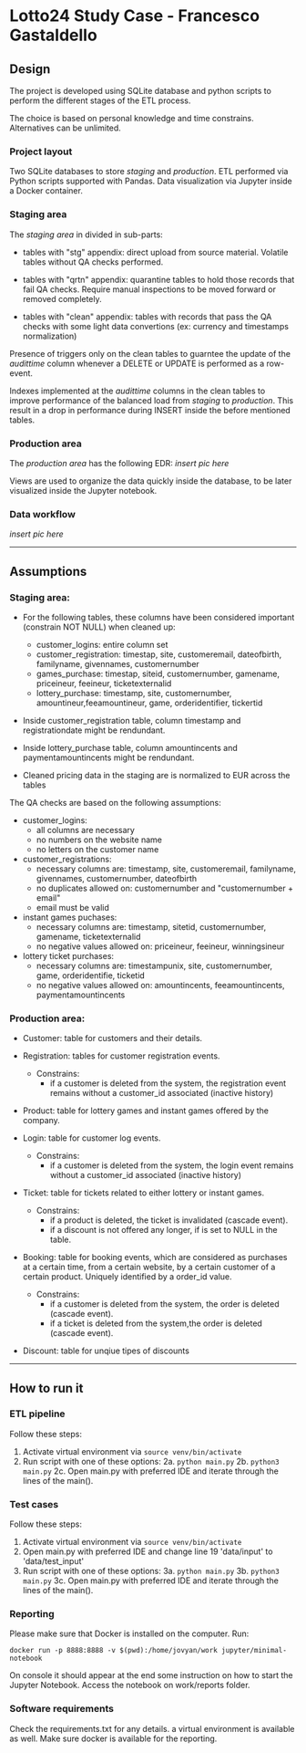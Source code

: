 # Lotto24 Study Case - Francesco Gastaldello


## Design

The project is developed using SQLite database and python scripts to perform the different stages of the ETL process.

The choice is based on personal knowledge and time constrains. Alternatives can be unlimited.

### Project layout

Two SQLite databases to store *staging* and *production*. ETL performed via Python scripts supported with Pandas.
 Data visualization via Jupyter inside a Docker container.


### Staging area

The *staging area* in divided in sub-parts:
- tables with "stg" appendix: direct upload from source material. Volatile tables without QA checks performed.
    
- tables with "qrtn" appendix: quarantine tables to hold those records that fail QA checks. Require manual inspections to be moved forward or removed completely.

- tables with "clean" appendix: tables with records that pass the QA checks with some light data convertions (ex: currency and timestamps normalization)

Presence of triggers only on the clean tables to guarntee the update of the *audittime* column whenever a DELETE or UPDATE is performed as a row-event.

Indexes implemented at the *audittime* columns in the clean tables to improve performance of the balanced load from *staging* to *production*.
This result in a drop in performance during INSERT inside the before mentioned tables.

### Production area

The *production area* has the following EDR: *insert pic here*

Views are used to organize the data quickly inside the database, to be later visualized inside the Jupyter notebook.

### Data workflow

*insert pic here*


--------------------
## Assumptions

### Staging area:

- For the following tables, these columns have been considered important (constrain NOT NULL) when cleaned up:
  - customer_logins: entire column set
  - customer_registration: timestap, site, customeremail, dateofbirth, familyname, givennames, customernumber
  - games_purchase: timestap, siteid, customernumber, gamename, priceineur, feeineur, ticketexternalid
  - lottery_purchase: timestamp, site, customernumber, amountineur,feeamountineur, game, orderidentifier, tickertid

- Inside customer_registration table, column timestamp and registrationdate might be rendundant.
- Inside lottery_purchase table, column amountincents and paymentamountincents might be rendundant.
- Cleaned pricing data in the staging are is normalized to EUR across the tables

The QA checks are based on the following assumptions:

- customer_logins:
    - all columns are necessary
    - no numbers on the website name
    - no letters on the customer name
- customer_registrations:
    - necessary columns are: timestamp, site, customeremail, familyname, givennames, customernumber, dateofbirth
    - no duplicates allowed on: customernumber and "customernumber + email"
    - email must be valid 
- instant games puchases:
    - necessary columns are: timestamp, sitetid, customernumber, gamename, ticketexternalid
    - no negative values allowed on: priceineur, feeineur, winningsineur
- lottery ticket purchases:
    - necessary columns are: timestampunix, site, customernumber, game, orderidentifie, ticketid
    - no negative values allowed on: amountincents, feeamountincents, paymentamountincents



### Production area:

- Customer: table for customers and their details.

- Registration: tables for customer registration events.
  - Constrains:
    - if a customer is deleted from the system, the registration event remains without a customer_id associated (inactive history)
    
- Product: table for lottery games and instant games offered by the company.

- Login: table for customer log events.
  - Constrains:
    - if a customer is deleted from the system, the login event remains without a customer_id associated (inactive history)

- Ticket: table for tickets related to either lottery or instant games.
  - Constrains:
    - if a product is deleted, the ticket is invalidated (cascade event).
    - if a discount is not offered any longer, if is set to NULL in the table.
    
- Booking: table for booking events, which are considered as purchases at a certain time, from a certain website, by a certain customer of a certain product. Uniquely identified by a order_id value. 
    - Constrains:
        - if a customer is deleted from the system, the order is deleted (cascade event).
        - if a ticket is deleted from the system,the order is deleted (cascade event).
    
- Discount: table for unqiue tipes of discounts



--------------------
## How to run it

### ETL pipeline

Follow these steps:

 1. Activate virtual environment via `source venv/bin/activate`
 2. Run script with one of these options:
   2a. `python main.py`
   2b. `python3 main.py`
   2c. Open main.py with preferred IDE and iterate through the lines of the main().

### Test cases

Follow these steps:

 1. Activate virtual environment via `source venv/bin/activate`
 2. Open main.py with preferred IDE and change line 19 'data/input' to 'data/test_input'
 3. Run script with one of these options:
   3a. `python main.py`
   3b. `python3 main.py`
   3c. Open main.py with preferred IDE and iterate through the lines of the main().

### Reporting

Please make sure that Docker is installed on the computer. Run:

`
docker run -p 8888:8888 -v $(pwd):/home/jovyan/work jupyter/minimal-notebook
`

On console it should appear at the end some instruction on how to start the Jupyter Notebook.
Access the notebook on work/reports folder.

### Software requirements

Check the requirements.txt for any details. a virtual environment is available as well.
Make sure docker is available for the reporting.

 